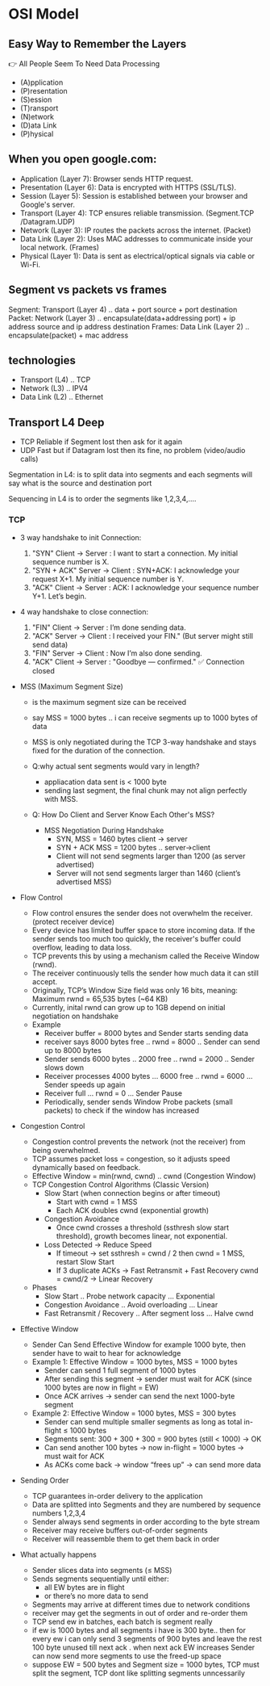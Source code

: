 # OSI Model


## Easy Way to Remember the Layers

👉 All People Seem To Need Data Processing
- (A)pplication
- (P)resentation
- (S)ession
- (T)ransport
- (N)etwork
- (D)ata Link
- (P)hysical


## When you open google.com:
- Application (Layer 7): Browser sends HTTP request.
- Presentation (Layer 6): Data is encrypted with HTTPS (SSL/TLS).
- Session (Layer 5): Session is established between your browser and Google's server.
- Transport (Layer 4): TCP ensures reliable transmission. (Segment.TCP /Datagram.UDP)
- Network (Layer 3): IP routes the packets across the internet. (Packet)
- Data Link (Layer 2): Uses MAC addresses to communicate inside your local network. (Frames)
- Physical (Layer 1): Data is sent as electrical/optical signals via cable or Wi-Fi.


## Segment vs packets vs frames
Segment: Transport (Layer 4) .. data + port source + port destination
Packet: Network (Layer 3) .. encapsulate(data+addressing port) + ip address source and ip address destination
Frames: Data Link (Layer 2) .. encapsulate(packet) + mac address


## technologies
- Transport (L4) .. TCP
- Network (L3)   .. IPV4
- Data Link (L2) .. Ethernet


## Transport L4 Deep
- TCP Reliable if Segment lost then ask for it again
- UDP Fast but if Datagram lost then its fine, no problem (video/audio calls)

Segmentation in L4:
is to split data into segments and each segments will say what is the source and destination port

Sequencing in L4
is to order the segments like 1,2,3,4,....

### TCP

- 3 way handshake to init Connection:
    1. "SYN"        Client → Server : I want to start a connection. My initial sequence number is X.
    2. "SYN + ACK"  Server → Client : SYN+ACK: I acknowledge your request X+1. My initial sequence number is Y.
    3. "ACK"        Client → Server : ACK: I acknowledge your sequence number Y+1. Let’s begin.


- 4 way handshake to close connection:
    1. "FIN"       Client → Server  : I’m done sending data.
    2. "ACK"       Server → Client  : I received your FIN." (But server might still send data)
    3. "FIN"       Server → Client  : Now I’m also done sending.
    4. "ACK"       Client → Server  : "Goodbye — confirmed." ✅ Connection closed

- MSS (Maximum Segment Size)
    - is the maximum segment size can be received
    - say MSS = 1000 bytes .. i can receive segments up to 1000 bytes of data
    - MSS is only negotiated during the TCP 3-way handshake and stays fixed for the duration of the connection.

    - Q:why actual sent segments would vary in length?
        - appliacation data sent is < 1000 byte
        - sending last segment, the final chunk may not align perfectly with MSS.

    - Q: How Do Client and Server Know Each Other's MSS?
        - MSS Negotiation During Handshake
            - SYN, MSS = 1460 bytes client -> server 
            - SYN + ACK MSS = 1200 bytes .. server->client
            - Client will not send segments larger than 1200 (as server advertised)
            - Server will not send segments larger than 1460 (client’s advertised MSS)

- Flow Control
    - Flow control ensures the sender does not overwhelm the receiver. (protect receiver device)
    - Every device has limited buffer space to store incoming data. If the sender sends too much too quickly, the receiver's buffer could overflow, leading to data loss.
    - TCP prevents this by using a mechanism called the Receive Window (rwnd).
    - The receiver continuously tells the sender how much data it can still accept.
    - Originally, TCP’s Window Size field was only 16 bits, meaning: Maximum rwnd = 65,535 bytes (~64 KB)
    - Currently, inital rwnd can grow up to 1GB depend on initial negotiation on handshake
    - Example
        - Receiver buffer = 8000 bytes and Sender starts sending data
        - receiver says 8000 bytes free .. rwnd = 8000 .. Sender can send up to 8000 bytes
        - Sender sends 6000 bytes .. 2000 free .. rwnd = 2000 .. Sender slows down
        - Receiver processes 4000 bytes ... 6000 free .. rwnd = 6000 ... Sender speeds up again
        - Receiver full ... rwnd = 0 ... Sender Pause
        - Periodically, sender sends Window Probe packets (small packets) to check if the window has increased

- Congestion Control
    - Congestion control prevents the network (not the receiver) from being overwhelmed.
    - TCP assumes packet loss = congestion, so it adjusts speed dynamically based on feedback.
    - Effective Window = min(rwnd, cwnd)  .. cwnd (Congestion Window)
    - TCP Congestion Control Algorithms (Classic Version)
        - Slow Start (when connection begins or after timeout)
            - Start with cwnd = 1 MSS
            - Each ACK doubles cwnd (exponential growth)
        - Congestion Avoidance
            - Once cwnd crosses a threshold (ssthresh slow start threshold), growth becomes linear, not exponential.
        - Loss Detected → Reduce Speed
            - If timeout → set ssthresh = cwnd / 2 then cwnd = 1 MSS, restart Slow Start
            - If 3 duplicate ACKs → Fast Retransmit + Fast Recovery cwnd = cwnd/2 → Linear Recovery
    - Phases
        - Slow Start  .. Probe network capacity ... Exponential
        - Congestion Avoidance  .. Avoid overloading ... Linear
        - Fast Retransmit / Recovery  .. After segment loss ... Halve cwnd

- Effective Window
    - Sender Can Send Effective Window for example 1000 byte, then sender have to wait to hear for acknowledge
    - Example 1: Effective Window = 1000 bytes, MSS = 1000 bytes
        - Sender can send 1 full segment of 1000 bytes
        - After sending this segment → sender must wait for ACK (since 1000 bytes are now in flight = EW)
        - Once ACK arrives → sender can send the next 1000-byte segment
    - Example 2: Effective Window = 1000 bytes, MSS = 300 bytes
        - Sender can send multiple smaller segments as long as total in-flight ≤ 1000 bytes
        - Segments sent: 300 + 300 + 300 = 900 bytes (still < 1000) → OK
        - Can send another 100 bytes → now in-flight = 1000 bytes → must wait for ACK
        - As ACKs come back → window “frees up” → can send more data


- Sending Order
    - TCP guarantees in-order delivery to the application
    - Data are splitted into Segments and they are numbered by sequence numbers 1,2,3,4
    - Sender always send segments in order according to the byte stream
    - Receiver may receive buffers out-of-order segments
    - Receiver will reassemble them to get them back in order


- What actually happens
    - Sender slices data into segments (≤ MSS)
    - Sends segments sequentially until either:
        - all EW bytes are in flight
        - or there’s no more data to send
    - Segments may arrive at different times due to network conditions
    - receiver may get the segments in out of order and re-order them
    - TCP send ew in batches, each batch is segment really
    - if ew is 1000 bytes and all segments i have is 300 byte.. then for every ew i can only send 3 segments of 900 bytes and leave the rest 100 byte unused till next ack . when next ack EW increases Sender can now send more segments to use the freed-up space
    - suppose EW = 500 bytes and Segment size = 1000 bytes, TCP must split the segment, TCP dont like splitting segments unncessarily
